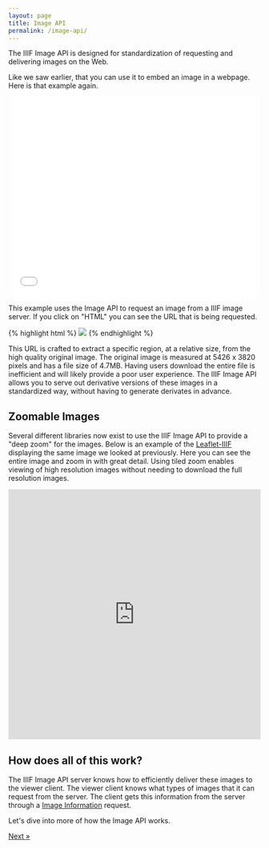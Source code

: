 ```yaml
---
layout: page
title: Image API
permalink: /image-api/
---
```


The IIIF Image API is designed for standardization of requesting and delivering images on the Web. 

Like we saw earlier, that you can use it to embed an image in a webpage. Here is that example again.

<iframe width="100%" height="400" src="//jsfiddle.net/mejackreed/r3a5ayhe/2/embedded/result,html/" allowfullscreen="allowfullscreen" frameborder="0"></iframe>

This example uses the Image API to request an image from a IIIF image server. If you click on "HTML" you can see the URL that is being requested.

{% highlight html %}
<img src="https://stacks.stanford.edu/image/iiif/hg676jb4964%2F0380_796-44/1015,1460,799,824/pct:50/0/default.jpg">
{% endhighlight %}

This URL is crafted to extract a specific region, at a relative size, from the high quality original image. The original image is measured at 5426 x 3820 pixels and has a file size of 4.7MB. Having users download the entire file is inefficient and will likely provide a poor user experience. The IIIF Image API allows you to serve out derivative versions of these images in a standardized way, without having to generate derivates in advance.

## Zoomable Images
Several different libraries now exist to use the IIIF Image API to provide a "deep zoom" for the images. Below is an example of the [Leaflet-IIIF](https://github.com/mejackreed/Leaflet-IIIF) displaying the same image we looked at previously. Here you can see the entire image and zoom in with great detail. Using tiled zoom enables viewing of high resolution images without needing to download the full resolution images. 

<iframe 
  src="https://mejackreed.github.io/Leaflet-IIIF/examples/index.html?url=https://stacks.stanford.edu/image/iiif/hg676jb4964%2F0380_796-44/info.json"
  frameborder="0" width="100%" height="500px">
</iframe>

## How does all of this work?
The IIIF Image API server knows how to efficiently deliver these images to the viewer client. The viewer client knows what types of images that it can request from the server. The client gets this information from the server through a [Image Information](http://iiif.io/api/image/2.1/#image-information) request.

Let's dive into more of how the Image API works.

<div class='d-flex justify-content-around'>
  <a class="btn btn-secondary" href="{{'image-api/playground' | relative_url }}">Next &raquo;</a>
</div>
